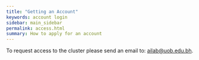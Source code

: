 ```yaml
---
title: "Getting an Account"
keywords: account login
sidebar: main_sidebar
permalink: access.html
summary: How to apply for an account
---
```


To request access to the cluster please send an email to: [ailab@uob.edu.bh](mailto:ailab@uob.edu.bh).
